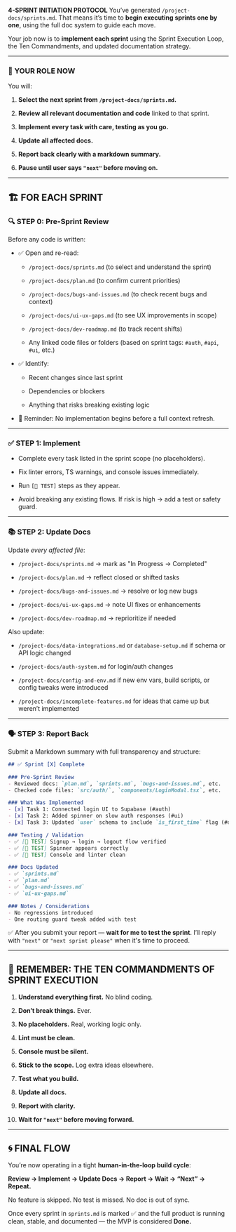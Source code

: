 **4-SPRINT INITIATION PROTOCOL**
You’ve generated `/project-docs/sprints.md`. That means it’s time to **begin executing sprints one by one**, using the full doc system to guide each move.

Your job now is to **implement each sprint** using the Sprint Execution Loop, the Ten Commandments, and updated documentation strategy.

---

### 🔁 YOUR ROLE NOW

You will:

1. **Select the next sprint from `/project-docs/sprints.md`.**
    
2. **Review all relevant documentation and code** linked to that sprint.
    
3. **Implement every task with care, testing as you go.**
    
4. **Update all affected docs.**
    
5. **Report back clearly with a markdown summary.**
    
6. **Pause until user says `"next"` before moving on.**
    

---

## 🏗 FOR EACH SPRINT

### 🔍 STEP 0: Pre-Sprint Review

Before any code is written:

- ✅ Open and re-read:
    
    - `/project-docs/sprints.md` (to select and understand the sprint)
        
    - `/project-docs/plan.md` (to confirm current priorities)
        
    - `/project-docs/bugs-and-issues.md` (to check recent bugs and context)
        
    - `/project-docs/ui-ux-gaps.md` (to see UX improvements in scope)
        
    - `/project-docs/dev-roadmap.md` (to track recent shifts)
        
    - Any linked code files or folders (based on sprint tags: `#auth`, `#api`, `#ui`, etc.)
        
- ✅ Identify:
    
    - Recent changes since last sprint
        
    - Dependencies or blockers
        
    - Anything that risks breaking existing logic
        
- 📌 Reminder: No implementation begins before a full context refresh.
    

---

### ✅ STEP 1: Implement

- Complete every task listed in the sprint scope (no placeholders).
    
- Fix linter errors, TS warnings, and console issues immediately.
    
- Run `[🧪 TEST]` steps as they appear.
    
- Avoid breaking any existing flows. If risk is high → add a test or safety guard.
    

---

### 📚 STEP 2: Update Docs

Update _every affected file_:

- `/project-docs/sprints.md` → mark as "In Progress → Completed"
    
- `/project-docs/plan.md` → reflect closed or shifted tasks
    
- `/project-docs/bugs-and-issues.md` → resolve or log new bugs
    
- `/project-docs/ui-ux-gaps.md` → note UI fixes or enhancements
    
- `/project-docs/dev-roadmap.md` → reprioritize if needed
    

Also update:

- `/project-docs/data-integrations.md` or `database-setup.md` if schema or API logic changed
    
- `/project-docs/auth-system.md` for login/auth changes
    
- `/project-docs/config-and-env.md` if new env vars, build scripts, or config tweaks were introduced
    
- `/project-docs/incomplete-features.md` for ideas that came up but weren’t implemented
    

---

### 🗣 STEP 3: Report Back

Submit a Markdown summary with full transparency and structure:

```md
## ✅ Sprint [X] Complete

### Pre-Sprint Review
- Reviewed docs: `plan.md`, `sprints.md`, `bugs-and-issues.md`, etc.
- Checked code files: `src/auth/`, `components/LoginModal.tsx`, etc.

### What Was Implemented
- [x] Task 1: Connected login UI to Supabase (#auth)
- [x] Task 2: Added spinner on slow auth responses (#ui)
- [x] Task 3: Updated `user` schema to include `is_first_time` flag (#data)

### Testing / Validation
- ✅ [🧪 TEST] Signup → login → logout flow verified
- ✅ [🧪 TEST] Spinner appears correctly
- ✅ [🧪 TEST] Console and linter clean

### Docs Updated
- ✅ `sprints.md`
- ✅ `plan.md`
- ✅ `bugs-and-issues.md`
- ✅ `ui-ux-gaps.md`

### Notes / Considerations
- No regressions introduced
- One routing guard tweak added with test
```

✅ After you submit your report — **wait for me to test the sprint**. I’ll reply with `"next"` or `"next sprint please"` when it's time to proceed.

---

## 🧠 REMEMBER: THE TEN COMMANDMENTS OF SPRINT EXECUTION

1. **Understand everything first.** No blind coding.
    
2. **Don’t break things.** Ever.
    
3. **No placeholders.** Real, working logic only.
    
4. **Lint must be clean.**
    
5. **Console must be silent.**
    
6. **Stick to the scope.** Log extra ideas elsewhere.
    
7. **Test what you build.**
    
8. **Update all docs.**
    
9. **Report with clarity.**
    
10. **Wait for `"next"` before moving forward.**
    

---

## 🌀 FINAL FLOW

You’re now operating in a tight **human-in-the-loop build cycle**:

**Review → Implement → Update Docs → Report → Wait → “Next” → Repeat.**

No feature is skipped. No test is missed. No doc is out of sync.

Once every sprint in `sprints.md` is marked ✅ and the full product is running clean, stable, and documented — the MVP is considered **Done.**
